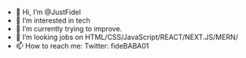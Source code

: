 - 👋 Hi, I’m @JustFidel
- 👀 I’m interested in tech
- 🌱 I’m currently trying to improve.
- 💞️ I’m looking jobs on HTML/CSS/JavaScript/REACT/NEXT.JS/MERN/
- 📫 How to reach me: Twitter: fideBABA01

<!---
JUSTFIDEL/JUSTFIDEL is a ✨ special ✨ repository because its `README.md` (this file) appears on your GitHub profile.
You can click the Preview link to take a look at your changes.
--->
